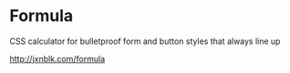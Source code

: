 
# Formula

CSS calculator for bulletproof form and button styles that always line up

http://jxnblk.com/formula



